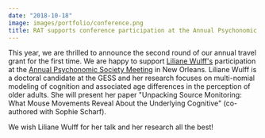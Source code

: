```yaml
---
date: "2018-10-18"
image: images/portfolio/conference.png
title: RAT supports conference participation at the Annual Psychonomic Society Meeting in New Orleans
---
```


This year, we are thrilled to announce the second round of our annual travel grant for the first time. We are happy to support [Liliane Wulff's](http://psycho3.uni-mannheim.de/Personen/Liliane%20Wullf,%20M.Sc./) participation at the [Annual Psychonomic Society Meeting](https://www.psychonomic.org/page/2018annualmeeting) in New Orleans. Liliane Wulff is a doctoral candidate at the GESS and her research focuses on multi-nomial modeling of cognition and associated age differences in the perception of older adults. She will present her paper "Unpacking Source Monitoring: What Mouse Movements Reveal About the Underlying Cognitive" (co-authored with Sophie Scharf).

We wish Liliane Wulff for her talk and her research all the best!
